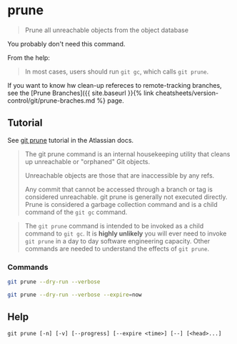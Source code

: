 # prune
> Prune all unreachable objects from the object database

You probably don't need this command.

From the help:

> In most cases, users should run `git gc`, which calls `git prune`.

If you want to know hw clean-up refereces to remote-tracking branches, see the [Prune Branches]({{ site.baseurl }}{% link cheatsheets/version-control/git/prune-braches.md %} page.


## Tutorial

See [git prune](https://www.atlassian.com/git/tutorials/git-prune) tutorial in the Atlassian docs.

> The git prune command is an internal housekeeping utility that cleans up unreachable or "orphaned" Git objects.
>
> Unreachable objects are those that are inaccessible by any refs.
>
> Any commit that cannot be accessed through a branch or tag is considered unreachable. git prune is generally not executed directly. Prune is considered a garbage collection command and is a child command of the `git gc` command.

> The `git prune` command is intended to be invoked as a child command to `git gc`. It is **highly unlikely** you will ever need to invoke `git prune` in a day to day software engineering capacity. Other commands are needed to understand the effects of `git prune`.


### Commands

```sh
git prune --dry-run --verbose
```

```sh
git prune --dry-run --verbose --expire=now
```


## Help

```
git prune [-n] [-v] [--progress] [--expire <time>] [--] [<head>...]
```
